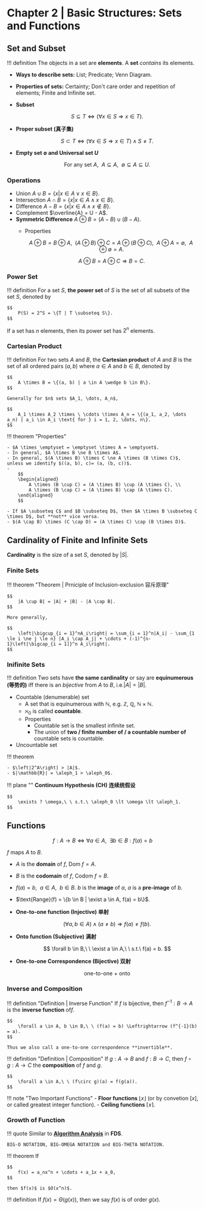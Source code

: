 # Chapter 2 | Basic Structures: Sets and Functions

## Set and Subset

!!! definition
    The objects in a set are **elements**. A **set** *contains* its elements.

- **Ways to describe sets:** List; Predicate; Venn Diagram.
- **Properties of sets:** Certainty; Don't care order and repetition of elements; Finite and Infinite set.
- **Subset**

    $$
        S \subseteq T \Leftrightarrow (\forall x \in S \Rightarrow x \in T).
    $$

- **Proper subset (真子集)**

    $$
        S \subset T \Leftrightarrow (\forall x \in S \Rightarrow x \in T) \wedge S \ne T.
    $$

- **Empty set $\emptyset$ and Universal set $U$**

    $$
        \text{For any set } A,\ \ A \subseteq A,\ \ \emptyset \subseteq A \subseteq U.
    $$

### Operations

- Union	$A \cup B = \{x | x \in A \vee x \in B\}$.
- Intersection	$A \cap B = \{x | x \in A \wedge x \in B\}$.
- Difference	$A -B = \{x | x \in A \wedge x \notin B\}$.
- Complement	$\overline{A} = U - A$.
- **Symmetric Difference** $A \oplus B = (A - B) \cup (B - A)$.
    - Properties
        
        $$
            A \oplus B = B \oplus A,\ \ (A \oplus B) \oplus C = A \oplus (B \oplus C),\ \ A \oplus A = \emptyset,\ \ A \oplus \emptyset = A.
        $$

        $$
            A \oplus B = A \oplus C \Rightarrow B = C.
        $$

### Power Set

!!! definition
    For a set $S$, **the power set** of $S$ is the set of all subsets of the set $S$, denoted by

    $$
        P(S) = 2^S = \{T | T \subseteq S\}.
    $$

If a set has $n$ elements, then its power set has $2^n$ elements.

### Cartesian Product

!!! definition
    For two sets $A$ and $B$, the **Cartesian product** of $A$ and $B$ is the set of all ordered pairs $(a, b)$ where $a \in A$ and $b \in B$, denoted by

    $$
        A \times B = \{(a, b) | a \in A \wedge b \in B\}.
    $$

    Generally for $n$ sets $A_1, \dots, A_n$, 
    
    $$
        A_1 \times A_2 \times \ \cdots \times A_n = \{(a_1, a_2, \dots a_n) | a_i \in A_i \text{ for } i = 1, 2, \dots, n\}.
    $$

!!! theorem "Properties"

    - $A \times \emptyset = \emptyset \times A = \emptyset$.
    - In general, $A \times B \ne B \times A$.
    - In general, $(A \times B) \times C \ne A \times (B \times C)$, unless we identify $((a, b), c)= (a, (b, c))$.
    - 
        $$
        \begin{aligned}
            A \times (B \cup C) = (A \times B) \cup (A \times C), \\
            A \times (B \cap C) = (A \times B) \cap (A \times C).
        \end{aligned}
        $$

    - If $A \subseteq C$ and $B \subseteq D$, then $A \times B \subseteq C \times D$, but **not** vice versa.
    - $(A \cap B) \times (C \cap D) = (A \times C) \cap (B \times D)$.

## Cardinality of Finite and Infinite Sets

**Cardinality** is the size of a set $S$, denoted by $|S|$.

### Finite Sets

!!! theorem "Theorem | Prniciple of Inclusion-exclusion 容斥原理"

    $$
        |A \cup B| = |A| + |B| - |A \cap B|.
    $$

    More generally, 
    
    $$
        \left|\bigcup_{i = 1}^nA_i\right| = \sum_{i = 1}^n|A_i| - \sum_{1 \le i \ne j \le n} |A_i \cap A_j| + \cdots + (-1)^{n-1}\left|\bigcap_{i = 1]}^n A_i\right|.
    $$

### Inifinite Sets

!!! definition
    Two sets have **the same cardinality** or say are **equinumerous (等势的)** iff there is an *bijective* from $A$ to $B$, i.e.$|A| = |B|$.

- Countable (denumerable) set
    - A set that is equinumerous with $\mathbb{N}$, e.g. $\mathbb{Z}$, $\mathbb{Q}$, $\mathbb{N} \times \mathbb{N}$.
    - $\aleph_0$ is called **countable**.
    - Properties
        - Countable set is the smallest infinite set.
        - The union of **two / finite number of / a countable number of** countable sets is countable.
- Uncountable set

!!! theorem

    - $\left|2^A\right| > |A|$.
    - $|\mathbb{R}| = \aleph_1 > \aleph_0$.

!!! plane ""
    **Continuum Hypothesis (CH) 连续统假设**

    $$
        \exists ? \omega,\ \ s.t.\ \aleph_0 \lt \omega \lt \aleph_1.
    $$

## Functions

$$
    f: A \rightarrow B \Leftrightarrow \forall a \in A,\ \ \exists b \in B : f(a) = b
$$

$f$ maps $A$ to $B$.

- $A$ is the **domain** of $f$, $\text{Dom } f = A$.
- $B$ is the **codomain** of $f$, $\text{Codom } f = B$.
- $f(a) = b,\ \ a \in A,\ \ b \in B$. $b$ is the **image** of $a$, $a$ is a **pre-image** of $b$.
- $\text{Range}(f) = \{b \in B | \exist a \in A, f(a) = b\}$.

- **One-to-one function (Injective) 单射**
    
    $$
        (\forall a, b \in A) \wedge (a \ne b) \Rightarrow f(a) \ne f(b).
    $$

- **Onto function (Subjective) 满射**
    
    $$
        \forall b \in B,\ \ \exist a \in A,\ \ s.t.\ f(a) = b.
    $$

- **One-to-one Correspondence (Bijective) 双射**
    
    <div align="center">
        one-to-one + onto
    </div>

### Inverse and Composition

!!! definition "Definition | Inverse Function"
    If $f$ is bijective, then $f^{-1}:B\rightarrow A$ is the **inverse function** of$f$.
    
    $$
        \forall a \in A, b \in B,\ \ (f(a) = b) \Leftrightarrow (f^{-1}(b) = a).
    $$

    Thus we also call a one-to-one correspondence **invertible**.

!!! definition "Definition | Composition"
    If $g: A\rightarrow B$ and $f:B\rightarrow C$, then $f\circ g : A\rightarrow C$ the **composition** of $f$ and $g$.
    
    $$
        \forall a \in A,\ \ (f\circ g)(a) = f(g(a)).
    $$


!!! note "Two Important Functions"
    - **Floor functions** $\lfloor x \rfloor$ (or by convetion $[x]$, or called greatest integer function).
    - **Ceiling functions** $\lceil x \rceil$.

### Growth of Function

!!! quote
    Similar to [**Algorithm Analysis**](../../../Computer_Science_Courses/FDS/Algorithm_Analysis/#asymptotic-notation) in **FDS**.

    BIG-O NOTATION, BIG-OMEGA NOTATION and BIG-THETA NOTATION.


!!! theorem
    If

	$$
        f(x) = a_nx^n + \cdots + a_1x + a_0,
    $$
    
    then $f(x)$ is $O(x^n)$.

!!! definition
    If $f(x) = \Theta(g(x))$, then we say $f(x)$ is of order $g(x)$.
